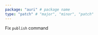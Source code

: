 ```yaml
---
package: "auri" # package name
type: "patch" # "major", "minor", "patch"
---
```


Fix `publish` command